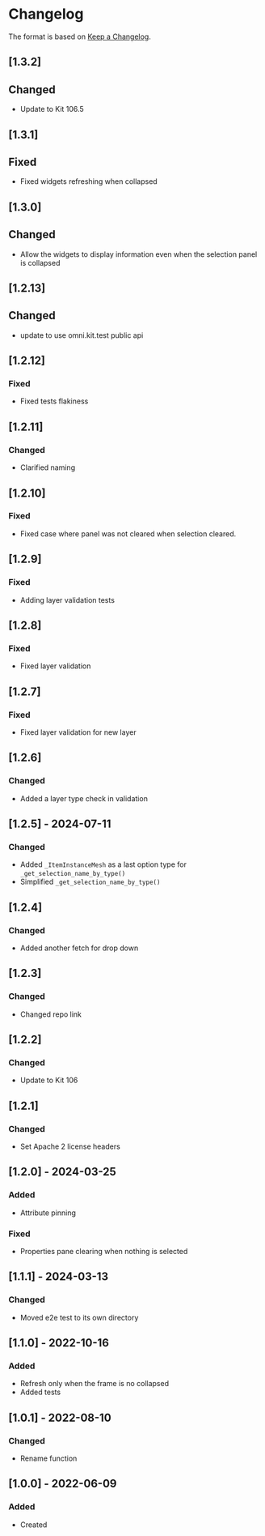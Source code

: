 # Changelog
The format is based on [Keep a Changelog](https://keepachangelog.com/en/1.0.0/).

## [1.3.2]
## Changed
- Update to Kit 106.5

## [1.3.1]
## Fixed
- Fixed widgets refreshing when collapsed

## [1.3.0]
## Changed
- Allow the widgets to display information even when the selection panel is collapsed

## [1.2.13]
## Changed
- update to use omni.kit.test public api

## [1.2.12]
### Fixed
- Fixed tests flakiness

## [1.2.11]
### Changed
- Clarified naming

## [1.2.10]
### Fixed
- Fixed case where panel was not cleared when selection cleared.

## [1.2.9]
### Fixed
- Adding layer validation tests

## [1.2.8]
### Fixed
- Fixed layer validation

## [1.2.7]
### Fixed
- Fixed layer validation for new layer

## [1.2.6]
### Changed
- Added a layer type check in validation

## [1.2.5] - 2024-07-11
### Changed
- Added `_ItemInstanceMesh` as a last option type for `_get_selection_name_by_type()`
- Simplified `_get_selection_name_by_type()`

## [1.2.4]
### Changed
- Added another fetch for drop down

## [1.2.3]
### Changed
- Changed repo link

## [1.2.2]
### Changed
- Update to Kit 106

## [1.2.1]
### Changed
- Set Apache 2 license headers

## [1.2.0] - 2024-03-25
### Added
- Attribute pinning

### Fixed
- Properties pane clearing when nothing is selected

## [1.1.1] - 2024-03-13
### Changed
- Moved e2e test to its own directory

## [1.1.0] - 2022-10-16
### Added
- Refresh only when the frame is no collapsed
- Added tests

## [1.0.1] - 2022-08-10
### Changed
- Rename function

## [1.0.0] - 2022-06-09
### Added
- Created
